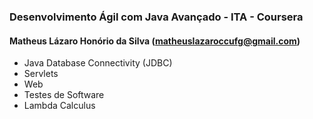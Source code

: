 ### Desenvolvimento Ágil com Java Avançado - ITA - Coursera
#### Matheus Lázaro Honório da Silva (matheuslazaroccufg@gmail.com)
* Java Database Connectivity (JDBC)
* Servlets
* Web
* Testes de Software
* Lambda Calculus